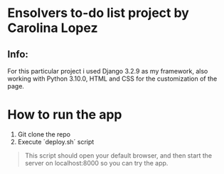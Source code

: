 # Ensolvers to-do list project by Carolina Lopez

## Info:
For this particular project i used Django 3.2.9 as my framework, also working with Python 3.10.0, HTML and CSS for the customization of the page.

# How to run the app
1. Git clone the repo
2. Execute ´deploy.sh´ script
> This script should open your default browser, and then start the server on localhost:8000 so you can try the app.